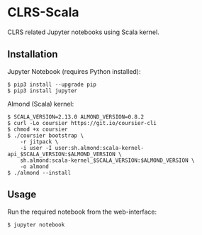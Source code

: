 # CLRS-Scala

CLRS related Jupyter notebooks using Scala kernel.

## Installation

Jupyter Notebook (requires Python installed):

    $ pip3 install --upgrade pip
    $ pip3 install jupyter

Almond (Scala) kernel:

    $ SCALA_VERSION=2.13.0 ALMOND_VERSION=0.8.2
    $ curl -Lo coursier https://git.io/coursier-cli
    $ chmod +x coursier
    $ ./coursier bootstrap \
        -r jitpack \
        -i user -I user:sh.almond:scala-kernel-api_$SCALA_VERSION:$ALMOND_VERSION \
        sh.almond:scala-kernel_$SCALA_VERSION:$ALMOND_VERSION \
        -o almond
    $ ./almond --install

## Usage

Run the required notebook from the web-interface:

    $ jupyter notebook
